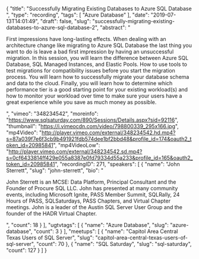 {
  "title": "Successfully Migrating Existing Databases to Azure SQL Database ",
  "type": "recording",
  "tags": [
    "Azure Database"
  ],
  "date": "2019-07-13T14:01:49",
  "draft": false,
  "slug": "successfully-migrating-existing-databases-to-azure-sql-database-2",
  "abstract": "<p>First impressions have long-lasting effects. When dealing with an architecture change like migrating to Azure SQL Database the last thing you want to do is leave a bad first impression by having an unsuccessful migration. In this session, you will learn the difference between Azure SQL Database, SQL Managed Instances, and Elastic Pools. How to use tools to test migrations for compatibility issues before you start the migration process. You will learn how to successfully migrate your database schema and data to the cloud. Finally, you will learn how to determine which performance tier is a good starting point for your existing workload(s) and how to monitor your workload over time to make sure your users have a great experience while you save as much money as possible.</p>",
  "vimeo": "348234542",
  "moreinfo": "https://www.sqlsaturday.com/890/Sessions/Details.aspx?sid=92116",
  "thumbnail": "https://i.vimeocdn.com/video/798800339_295x166.jpg",
  "mp4Video": "http://player.vimeo.com/external/348234542.hd.mp4?s=87a039f7e6f3cb9b491921fdb574dee1bf2bbd48&profile_id=174&oauth2_token_id=20985841",
  "mp4VideoLow": "http://player.vimeo.com/external/348234542.sd.mp4?s=0cf6433814ff429e055a8387e0fd79334d55a233&profile_id=165&oauth2_token_id=20985841",
  "recordingID": 271,
  "speakers": [
    {
      "name": "John Sterrett",
      "slug": "john-sterrett",
      "bio": "<p>John Sterrett is an MCSE: Data Platform, Principal Consultant and the Founder of Procure SQL LLC.  John has presented at many community events, including Microsoft Ignite, PASS Member Summit, SQLRally, 24 Hours of PASS, SQLSaturdays, PASS Chapters, and Virtual Chapter meetings. John is a leader of the Austin SQL Server User Group and the founder of the HADR Virtual Chapter.</p>",
      "count": 18
    }
  ],
  "ugtvtags": [
    {
      "name": "Azure Database",
      "slug": "azure-database",
      "count": 3
    }
  ],
  "meetups": [
    {
      "name": "Capitol Area Central Texas Users of SQL Server",
      "slug": "capitol-area-central-texas-users-of-sql-server",
      "count": 70
    },
    {
      "name": "SQL Saturday",
      "slug": "sql-saturday",
      "count": 127
    }
  ]
}